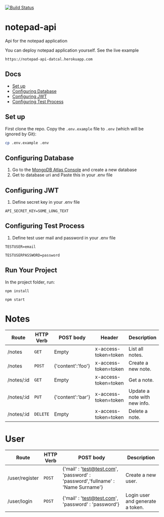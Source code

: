 [![Build Status](https://travis-ci.com/datcal/notepad-api.svg?branch=main)](https://travis-ci.com/datcal/notepad-api)

# notepad-api
Api for the notepad application

You can deploy notepad application yourself. See the live example
```
https://notepad-api-datcal.herokuapp.com
```

## Docs
- [Set up](#set-up)
- [Configuring Database](#configuring-database)
- [Configuring JWT](#configuring-jwt)
- [Configuring Test Process](#configuring-test-process)


## Set up
First clone the repo. Copy the `.env.example` file to `.env` (which will be ignored by Git):

```bash
cp .env.example .env
```


## Configuring Database
1. Go to the [MongoDB Atlas Console](https://www.mongodb.com/cloud/atlas/) and create a new database
2. Get to database uri and Paste this in your .env file

## Configuring JWT
1. Define secret key in your .env file 
```
API_SECRET_KEY=SOME_LONG_TEXT
```

## Configuring Test Process
1. Define test user mail and password in your .env file 

```
TESTUSER=email

TESTUSERPASSWORD=password
```


## Run Your Project
In the project folder, run:

```
npm install

npm start
```

# Notes

| Route | HTTP Verb	 | POST body	 |Header	 | Description	 |
| --- | --- | --- | --- | --- |
| /notes | `GET` | Empty | x-access-token=token | List all notes. |
| /notes | `POST` | {'content':'foo'} | x-access-token=token | Create a new note. |
| /notes/:id | `GET` | Empty | x-access-token=token | Get a note. |
| /notes/:id | `PUT` | {'content':'bar'} | x-access-token=token | Update a note with new info. |
| /notes/:id | `DELETE` | Empty | x-access-token=token | Delete a note. |


# User

| Route | HTTP Verb	 | POST body	 | Description	 |
| --- | --- | --- | --- |
| /user/register | `POST` | {'mail' : 'test@test.com', 'password' : 'password','fullname' : 'Name Surname'} | Create a new user. |
| /user/login | `POST` | {'mail' : 'test@test.com', 'password' : 'password'} | Login user and generate a token. |


